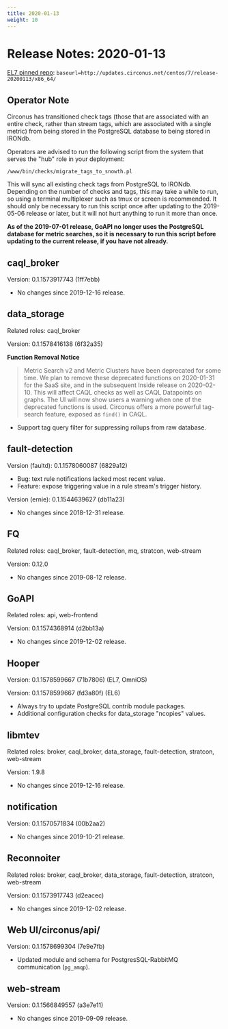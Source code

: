 ```yaml
---
title: 2020-01-13
weight: 10
---
```


# Release Notes: 2020-01-13

[EL7 pinned repo](/circonus/on-premises/installation/installation):
`baseurl=http://updates.circonus.net/centos/7/release-20200113/x86_64/`

## Operator Note

Circonus has transitioned check tags (those that are associated with an entire
check, rather than stream tags, which are associated with a single metric) from
being stored in the PostgreSQL database to being stored in IRONdb.

Operators are advised to run the following script from the system that serves
the "hub" role in your deployment:

```
/www/bin/checks/migrate_tags_to_snowth.pl
```

This will sync all existing check tags from PostgreSQL to IRONdb.
Depending on the number of checks and tags, this may take a while to run, so
using a terminal multiplexer such as tmux or screen is recommended.  It should
only be necessary to run this script once after updating to the 2019-05-06
release or later, but it will not hurt anything to run it more than once.

**As of the 2019-07-01 release, GoAPI no longer uses the PostgreSQL database
for metric searches, so it is necessary to run this script before updating to
the current release, if you have not already.**

## caql_broker

Version: 0.1.1573917743 (1ff7ebb)

* No changes since 2019-12-16 release.

## data_storage

Related roles: caql_broker

Version: 0.1.1578416138 (6f32a35)

**Function Removal Notice**

> Metric Search v2 and Metric Clusters have been deprecated for some time.
> We plan to remove these deprecated functions on 2020-01-31 for the SaaS site,
> and in the subsequent Inside release on 2020-02-10. This will affect
> CAQL checks as well as CAQL Datapoints on graphs. The UI will now show users
> a warning when one of the deprecated functions is used. Circonus offers a
> more powerful tag-search feature, exposed as `find()` in CAQL.

* Support tag query filter for suppressing rollups from raw database.

## fault-detection

Version (faultd): 0.1.1578060087 (6829a12)

* Bug: text rule notifications lacked most recent value.
* Feature: expose triggering value in a rule stream's trigger history.

Version (ernie): 0.1.1544639627 (db11a23)

* No changes since 2018-12-31 release.

## FQ

Related roles: caql_broker, fault-detection, mq, stratcon, web-stream

Version: 0.12.0

* No changes since 2019-08-12 release.

## GoAPI

Related roles: api, web-frontend

Version: 0.1.1574368914 (d2bb13a)

* No changes since 2019-12-02 release.

## Hooper

Version: 0.1.1578599667 (71b7806) (EL7, OmniOS)

Version: 0.1.1578599667 (fd3a80f) (EL6)

* Always try to update PostgreSQL contrib module packages.
* Additional configuration checks for data_storage "ncopies" values.

## libmtev

Related roles: broker, caql_broker, data_storage, fault-detection, stratcon, web-stream

Version: 1.9.8

* No changes since 2019-12-16 release.

## notification

Version: 0.1.1570571834 (00b2aa2)

* No changes since 2019-10-21 release.

## Reconnoiter

Related roles: broker, caql_broker, data_storage, fault-detection, stratcon, web-stream

Version: 0.1.1573917743 (d2eacec)

* No changes since 2019-12-02 release.

## Web UI/circonus/api/

Version: 0.1.1578699304 (7e9e7fb)

* Updated module and schema for PostgresSQL-RabbitMQ communication (`pg_amqp`).

## web-stream

Version: 0.1.1566849557 (a3e7e11)

* No changes since 2019-09-09 release.
